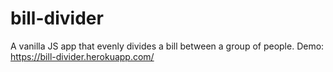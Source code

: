# bill-divider
A vanilla JS app that evenly divides a bill between a group of people.
Demo: https://bill-divider.herokuapp.com/
